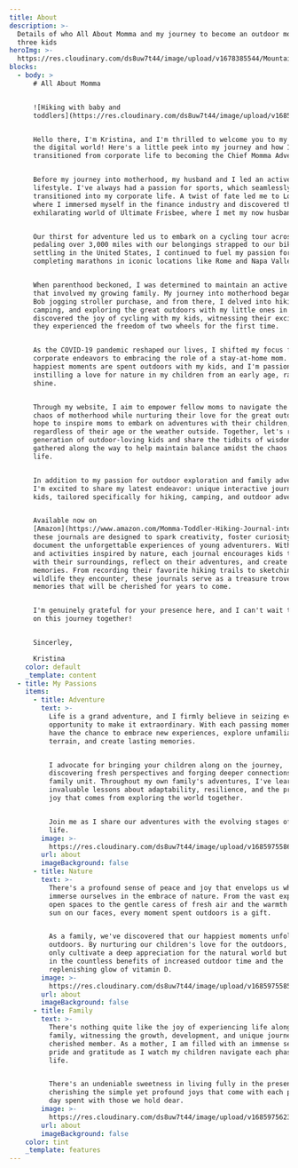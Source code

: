 ```yaml
---
title: About
description: >-
  Details of who All About Momma and my journey to become an outdoor mom to
  three kids
heroImg: >-
  https://res.cloudinary.com/ds8uw7t44/image/upload/v1678385544/Mountains-Momma-cover-with-Lucas_iy5es6.webp
blocks:
  - body: >
      # All About Momma


      ![Hiking with baby and
      toddlers](https://res.cloudinary.com/ds8uw7t44/image/upload/v1685975469/hiking-with-toddlers-insert.jpg)


      Hello there, I'm Kristina, and I'm thrilled to welcome you to my corner of
      the digital world! Here's a little peek into my journey and how I
      transitioned from corporate life to becoming the Chief Momma Adventurer.


      Before my journey into motherhood, my husband and I led an active
      lifestyle. I've always had a passion for sports, which seamlessly
      transitioned into my corporate life. A twist of fate led me to London,
      where I immersed myself in the finance industry and discovered the
      exhilarating world of Ultimate Frisbee, where I met my now husband.


      Our thirst for adventure led us to embark on a cycling tour across Asia,
      pedaling over 3,000 miles with our belongings strapped to our bikes. After
      settling in the United States, I continued to fuel my passion for running,
      completing marathons in iconic locations like Rome and Napa Valley.


      When parenthood beckoned, I was determined to maintain an active lifestyle
      that involved my growing family. My journey into motherhood began with a
      Bob jogging stroller purchase, and from there, I delved into hiking,
      camping, and exploring the great outdoors with my little ones in tow. I
      discovered the joy of cycling with my kids, witnessing their excitement as
      they experienced the freedom of two wheels for the first time.


      As the COVID-19 pandemic reshaped our lives, I shifted my focus from
      corporate endeavors to embracing the role of a stay-at-home mom. My
      happiest moments are spent outdoors with my kids, and I'm passionate about
      instilling a love for nature in my children from an early age, rain or
      shine.


      Through my website, I aim to empower fellow moms to navigate the beautiful
      chaos of motherhood while nurturing their love for the great outdoors. I
      hope to inspire moms to embark on adventures with their children,
      regardless of their age or the weather outside. Together, let's raise a
      generation of outdoor-loving kids and share the tidbits of wisdom I've
      gathered along the way to help maintain balance amidst the chaos of family
      life.


      In addition to my passion for outdoor exploration and family adventures,
      I'm excited to share my latest endeavor: unique interactive journals for
      kids, tailored specifically for hiking, camping, and outdoor adventures. 


      Available now on
      [Amazon](https://www.amazon.com/Momma-Toddler-Hiking-Journal-interactive/dp/B0CHMHKDG6/ref=tmm_pap_swatch_0?_encoding=UTF8\&qid=\&sr=),
      these journals are designed to spark creativity, foster curiosity, and
      document the unforgettable experiences of young adventurers. With prompts
      and activities inspired by nature, each journal encourages kids to engage
      with their surroundings, reflect on their adventures, and create lasting
      memories. From recording their favorite hiking trails to sketching the
      wildlife they encounter, these journals serve as a treasure trove of
      memories that will be cherished for years to come. 


      I'm genuinely grateful for your presence here, and I can't wait to embark
      on this journey together!


      Sincerley,

      Kristina
    color: default
    _template: content
  - title: My Passions
    items:
      - title: Adventure
        text: >-
          Life is a grand adventure, and I firmly believe in seizing every
          opportunity to make it extraordinary. With each passing moment, we
          have the chance to embrace new experiences, explore unfamiliar
          terrain, and create lasting memories. 


          I advocate for bringing your children along on the journey,
          discovering fresh perspectives and forging deeper connections as a
          family unit. Throughout my own family's adventures, I've learned
          invaluable lessons about adaptability, resilience, and the profound
          joy that comes from exploring the world together. 


          Join me as I share our adventures with the evolving stages of family
          life.
        image: >-
          https://res.cloudinary.com/ds8uw7t44/image/upload/v1685975586/hiking-while-pregnant-italy.jpg
        url: about
        imageBackground: false
      - title: Nature
        text: >-
          There's a profound sense of peace and joy that envelops us when we
          immerse ourselves in the embrace of nature. From the vast expanse of
          open spaces to the gentle caress of fresh air and the warmth of the
          sun on our faces, every moment spent outdoors is a gift. 


          As a family, we've discovered that our happiest moments unfold
          outdoors. By nurturing our children's love for the outdoors, we not
          only cultivate a deep appreciation for the natural world but also bask
          in the countless benefits of increased outdoor time and the
          replenishing glow of vitamin D.
        image: >-
          https://res.cloudinary.com/ds8uw7t44/image/upload/v1685975585/hiking-while-pregnant-2nd-trimester.jpg
        url: about
        imageBackground: false
      - title: Family
        text: >-
          There's nothing quite like the joy of experiencing life alongside your
          family, witnessing the growth, development, and unique journey of each
          cherished member. As a mother, I am filled with an immense sense of
          pride and gratitude as I watch my children navigate each phase of
          life. 


          There's an undeniable sweetness in living fully in the present moment,
          cherishing the simple yet profound joys that come with each passing
          day spent with those we hold dear.
        image: >-
          https://res.cloudinary.com/ds8uw7t44/image/upload/v1685975623/toddler-outdoor-autumn-activity-hayride.jpg
        url: about
        imageBackground: false
    color: tint
    _template: features
---
```



